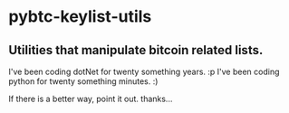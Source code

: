 # pybtc-keylist-utils
Utilities that manipulate bitcoin related lists. 
----


I've been coding dotNet for twenty something years. :p
I've been coding python for twenty something minutes. :)

  If there is a better way, point it out. thanks...
